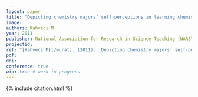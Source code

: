 ```yaml
---
layout: paper
title: "Depicting chemistry majors’ self-perceptions in learning chemistry"
image:
authors: Kahveci M
year: 2011
publisher: National Association for Research in Science Teaching (NARST)
projectid:
ref: "[Kahveci M](/murat). (2011). _Depicting chemistry majors’ self-perceptions in learning chemistry_. Paper presented at the National Association for Research in Science Teaching (NARST). Orlando, FL, USA. April 3 - 6, 2011."
pdf:
doi:
conference: true
wip: true # work in progress 
---
```


{% include citation.html %}